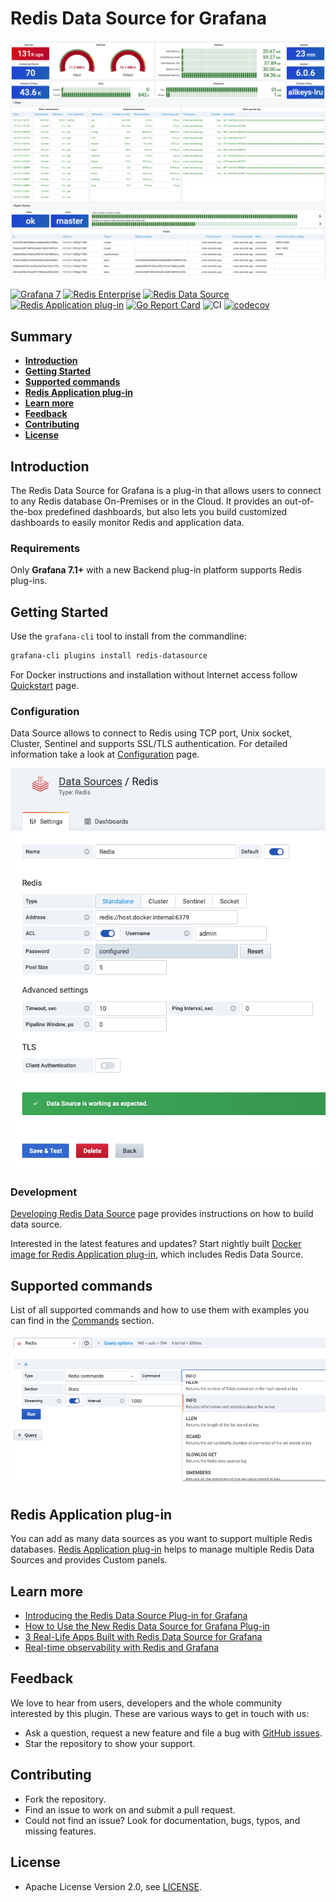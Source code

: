 # Redis Data Source for Grafana

![Dashboard](https://raw.githubusercontent.com/RedisGrafana/grafana-redis-datasource/master/src/img/redis-dashboard.png)

[![Grafana 7](https://img.shields.io/badge/Grafana-7-orange)](https://www.grafana.com)
[![Redis Enterprise](https://img.shields.io/badge/Redis%20Enterprise-supported-darkgreen)](https://redislabs.com/redis-enterprise/)
[![Redis Data Source](https://img.shields.io/badge/dynamic/json?color=blue&label=Redis%20Data%20Source&query=%24.version&url=https%3A%2F%2Fgrafana.com%2Fapi%2Fplugins%2Fredis-datasource)](https://grafana.com/grafana/plugins/redis-datasource)
[![Redis Application plug-in](https://img.shields.io/badge/dynamic/json?color=blue&label=Redis%20Application%20plug-in&query=%24.version&url=https%3A%2F%2Fgrafana.com%2Fapi%2Fplugins%2Fredis-app)](https://grafana.com/grafana/plugins/redis-app)
[![Go Report Card](https://goreportcard.com/badge/github.com/RedisGrafana/grafana-redis-datasource)](https://goreportcard.com/report/github.com/RedisGrafana/grafana-redis-datasource)
![CI](https://github.com/RedisGrafana/grafana-redis-datasource/workflows/CI/badge.svg)
[![codecov](https://codecov.io/gh/RedisGrafana/grafana-redis-datasource/branch/master/graph/badge.svg?token=YX7995RPCF)](https://codecov.io/gh/RedisGrafana/grafana-redis-datasource)

## Summary

- [**Introduction**](#introduction)
- [**Getting Started**](#getting-started)
- [**Supported commands**](#supported-commands)
- [**Redis Application plug-in**](#redis-application-plug-in)
- [**Learn more**](#learn-more)
- [**Feedback**](#feedback)
- [**Contributing**](#contributing)
- [**License**](#license)

## Introduction

The Redis Data Source for Grafana is a plug-in that allows users to connect to any Redis database On-Premises or in the Cloud. It provides an out-of-the-box predefined dashboards, but also lets you build customized dashboards to easily monitor Redis and application data.

### Requirements

Only **Grafana 7.1+** with a new Backend plug-in platform supports Redis plug-ins.

## Getting Started

Use the `grafana-cli` tool to install from the commandline:

```bash
grafana-cli plugins install redis-datasource
```

For Docker instructions and installation without Internet access follow [Quickstart](https://redisgrafana.github.io/quickstart/) page.

### Configuration

Data Source allows to connect to Redis using TCP port, Unix socket, Cluster, Sentinel and supports SSL/TLS authentication. For detailed information take a look at [Configuration](https://redisgrafana.github.io/redis-datasource/configuration/) page.

![Datasource](https://raw.githubusercontent.com/RedisGrafana/grafana-redis-datasource/master/src/img/datasource.png)

### Development

[Developing Redis Data Source](https://redisgrafana.github.io/development/redis-datasource/) page provides instructions on how to build data source.

Interested in the latest features and updates? Start nightly built [Docker image for Redis Application plug-in](https://redisgrafana.github.io/development/images/), which includes Redis Data Source.

## Supported commands

List of all supported commands and how to use them with examples you can find in the [Commands](https://redisgrafana.github.io/redis-datasource/commands/) section.

![Query](https://raw.githubusercontent.com/RedisGrafana/grafana-redis-datasource/master/src/img/query.png)

## Redis Application plug-in

You can add as many data sources as you want to support multiple Redis databases. [Redis Application plug-in](https://grafana.com/grafana/plugins/redis-app) helps to manage multiple Redis Data Sources and provides Custom panels.

## Learn more

- [Introducing the Redis Data Source Plug-in for Grafana](https://redislabs.com/blog/introducing-the-redis-data-source-plug-in-for-grafana/)
- [How to Use the New Redis Data Source for Grafana Plug-in](https://redislabs.com/blog/how-to-use-the-new-redis-data-source-for-grafana-plug-in/)
- [3 Real-Life Apps Built with Redis Data Source for Grafana](https://redislabs.com/blog/3-real-life-apps-built-with-redis-data-source-for-grafana/)
- [Real-time observability with Redis and Grafana](https://grafana.com/go/observabilitycon/real-time-observability-with-redis-and-grafana/)

## Feedback

We love to hear from users, developers and the whole community interested by this plugin. These are various ways to get in touch with us:

- Ask a question, request a new feature and file a bug with [GitHub issues](https://github.com/RedisGrafana/grafana-redis-datasource/issues/new/choose).
- Star the repository to show your support.

## Contributing

- Fork the repository.
- Find an issue to work on and submit a pull request.
- Could not find an issue? Look for documentation, bugs, typos, and missing features.

## License

- Apache License Version 2.0, see [LICENSE](https://github.com/RedisGrafana/grafana-redis-datasource/blob/master/LICENSE).
